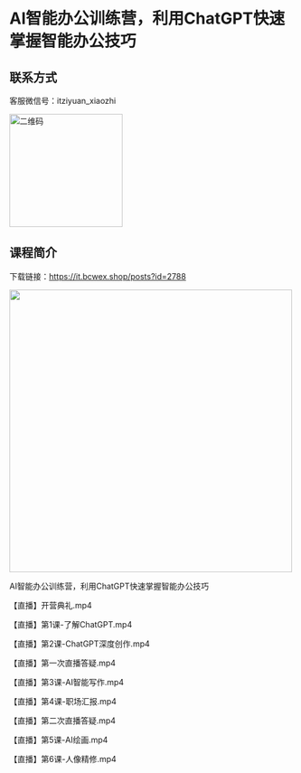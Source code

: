 # AI智能办公训练营，利用ChatGPT快速掌握智能办公技巧

## 联系方式

客服微信号：itziyuan_xiaozhi

<img src="https://ziyuanyun.oss-cn-guangzhou.aliyuncs.com/common/20240614073449/666b82192834a.jpg" width="200" height="200" alt="二维码">

## 课程简介

下载链接：https://it.bcwex.shop/posts?id=2788

<img src="https://ziyuanyun.oss-cn-guangzhou.aliyuncs.com/yun/20240515184317/664491c584b22.jpg" width="500" alt="">

  AI智能办公训练营，利用ChatGPT快速掌握智能办公技巧



 【直播】开营典礼.mp4

 【直播】第1课-了解ChatGPT.mp4

 【直播】第2课-ChatGPT深度创作.mp4

 【直播】第一次直播答疑.mp4

 【直播】第3课-AI智能写作.mp4

 【直播】第4课-职场汇报.mp4

 【直播】第二次直播答疑.mp4

 【直播】第5课-AI绘画.mp4

 【直播】第6课-人像精修.mp4

  